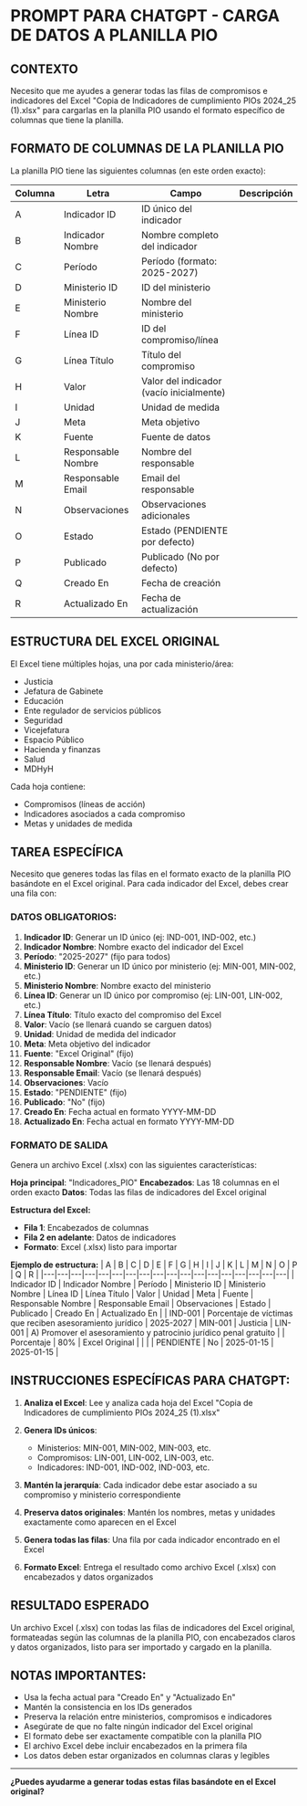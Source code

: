 # PROMPT PARA CHATGPT - CARGA DE DATOS A PLANILLA PIO

## CONTEXTO
Necesito que me ayudes a generar todas las filas de compromisos e indicadores del Excel "Copia de Indicadores de cumplimiento PIOs 2024_25 (1).xlsx" para cargarlas en la planilla PIO usando el formato específico de columnas que tiene la planilla.

## FORMATO DE COLUMNAS DE LA PLANILLA PIO
La planilla PIO tiene las siguientes columnas (en este orden exacto):

| Columna | Letra | Campo | Descripción |
|---------|-------|-------|-------------|
| A | Indicador ID | ID único del indicador |
| B | Indicador Nombre | Nombre completo del indicador |
| C | Período | Período (formato: 2025-2027) |
| D | Ministerio ID | ID del ministerio |
| E | Ministerio Nombre | Nombre del ministerio |
| F | Línea ID | ID del compromiso/línea |
| G | Línea Título | Título del compromiso |
| H | Valor | Valor del indicador (vacío inicialmente) |
| I | Unidad | Unidad de medida |
| J | Meta | Meta objetivo |
| K | Fuente | Fuente de datos |
| L | Responsable Nombre | Nombre del responsable |
| M | Responsable Email | Email del responsable |
| N | Observaciones | Observaciones adicionales |
| O | Estado | Estado (PENDIENTE por defecto) |
| P | Publicado | Publicado (No por defecto) |
| Q | Creado En | Fecha de creación |
| R | Actualizado En | Fecha de actualización |

## ESTRUCTURA DEL EXCEL ORIGINAL
El Excel tiene múltiples hojas, una por cada ministerio/área:
- Justicia
- Jefatura de Gabinete
- Educación
- Ente regulador de servicios públicos
- Seguridad
- Vicejefatura
- Espacio Público
- Hacienda y finanzas
- Salud
- MDHyH

Cada hoja contiene:
- Compromisos (líneas de acción)
- Indicadores asociados a cada compromiso
- Metas y unidades de medida

## TAREA ESPECÍFICA
Necesito que generes todas las filas en el formato exacto de la planilla PIO basándote en el Excel original. Para cada indicador del Excel, debes crear una fila con:

### DATOS OBLIGATORIOS:
1. **Indicador ID**: Generar un ID único (ej: IND-001, IND-002, etc.)
2. **Indicador Nombre**: Nombre exacto del indicador del Excel
3. **Período**: "2025-2027" (fijo para todos)
4. **Ministerio ID**: Generar un ID único por ministerio (ej: MIN-001, MIN-002, etc.)
5. **Ministerio Nombre**: Nombre exacto del ministerio
6. **Línea ID**: Generar un ID único por compromiso (ej: LIN-001, LIN-002, etc.)
7. **Línea Título**: Título exacto del compromiso del Excel
8. **Valor**: Vacío (se llenará cuando se carguen datos)
9. **Unidad**: Unidad de medida del indicador
10. **Meta**: Meta objetivo del indicador
11. **Fuente**: "Excel Original" (fijo)
12. **Responsable Nombre**: Vacío (se llenará después)
13. **Responsable Email**: Vacío (se llenará después)
14. **Observaciones**: Vacío
15. **Estado**: "PENDIENTE" (fijo)
16. **Publicado**: "No" (fijo)
17. **Creado En**: Fecha actual en formato YYYY-MM-DD
18. **Actualizado En**: Fecha actual en formato YYYY-MM-DD

### FORMATO DE SALIDA
Genera un archivo Excel (.xlsx) con las siguientes características:

**Hoja principal**: "Indicadores_PIO"
**Encabezados**: Las 18 columnas en el orden exacto
**Datos**: Todas las filas de indicadores del Excel original

**Estructura del Excel:**
- **Fila 1**: Encabezados de columnas
- **Fila 2 en adelante**: Datos de indicadores
- **Formato**: Excel (.xlsx) listo para importar

**Ejemplo de estructura:**
| A | B | C | D | E | F | G | H | I | J | K | L | M | N | O | P | Q | R |
|---|---|---|---|---|---|---|---|---|---|---|---|---|---|---|---|---|---|
| Indicador ID | Indicador Nombre | Período | Ministerio ID | Ministerio Nombre | Línea ID | Línea Título | Valor | Unidad | Meta | Fuente | Responsable Nombre | Responsable Email | Observaciones | Estado | Publicado | Creado En | Actualizado En |
| IND-001 | Porcentaje de víctimas que reciben asesoramiento jurídico | 2025-2027 | MIN-001 | Justicia | LIN-001 | A) Promover el asesoramiento y patrocinio jurídico penal gratuito |  | Porcentaje | 80% | Excel Original |  |  |  | PENDIENTE | No | 2025-01-15 | 2025-01-15 |

## INSTRUCCIONES ESPECÍFICAS PARA CHATGPT:

1. **Analiza el Excel**: Lee y analiza cada hoja del Excel "Copia de Indicadores de cumplimiento PIOs 2024_25 (1).xlsx"

2. **Genera IDs únicos**: 
   - Ministerios: MIN-001, MIN-002, MIN-003, etc.
   - Compromisos: LIN-001, LIN-002, LIN-003, etc.
   - Indicadores: IND-001, IND-002, IND-003, etc.

3. **Mantén la jerarquía**: Cada indicador debe estar asociado a su compromiso y ministerio correspondiente

4. **Preserva datos originales**: Mantén los nombres, metas y unidades exactamente como aparecen en el Excel

5. **Genera todas las filas**: Una fila por cada indicador encontrado en el Excel

6. **Formato Excel**: Entrega el resultado como archivo Excel (.xlsx) con encabezados y datos organizados

## RESULTADO ESPERADO
Un archivo Excel (.xlsx) con todas las filas de indicadores del Excel original, formateadas según las columnas de la planilla PIO, con encabezados claros y datos organizados, listo para ser importado y cargado en la planilla.

## NOTAS IMPORTANTES:
- Usa la fecha actual para "Creado En" y "Actualizado En"
- Mantén la consistencia en los IDs generados
- Preserva la relación entre ministerios, compromisos e indicadores
- Asegúrate de que no falte ningún indicador del Excel original
- El formato debe ser exactamente compatible con la planilla PIO
- El archivo Excel debe incluir encabezados en la primera fila
- Los datos deben estar organizados en columnas claras y legibles

---

**¿Puedes ayudarme a generar todas estas filas basándote en el Excel original?**
